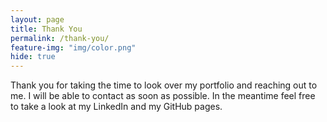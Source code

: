 ```yaml
---
layout: page
title: Thank You
permalink: /thank-you/
feature-img: "img/color.png"
hide: true
---
```


Thank you for taking the time to look over my portfolio and reaching out to me. I will be able to contact as soon as possible. In the meantime feel free to take a look at my LinkedIn and my GitHub pages.
